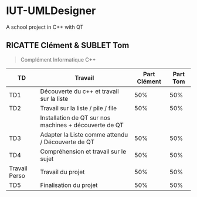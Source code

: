 # IUT-UMLDesigner

A school project in C++ with QT

## RICATTE Clément & SUBLET Tom

> Complément Informatique C++

| TD            | Travail                                                | Part Clément | Part Tom |
| ------------- | ------------------------------------------------------ | ------------ | -------- |
| TD1           | Découverte du c++ et travail sur la liste              | 50%          | 50%      |
| TD2           | Travail sur la liste / pile / file                     | 50%          | 50%      |
|               | Installation de QT sur nos machines + découverte de QT |
| TD3           | Adapter la Liste comme attendu / Découverte de QT      | 50%          | 50%      |
| TD4           | Compréhension et travail sur le sujet                  | 50%          | 50%      |
| Travail Perso | Travail du projet                                      | 50%          | 50%      |
| TD5           | Finalisation du projet                                 | 50%          | 50%      |
